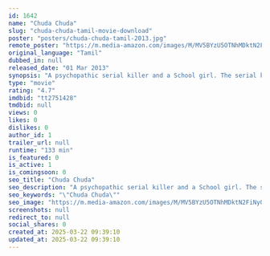 ```yaml
---
id: 1642
name: "Chuda Chuda"
slug: "chuda-chuda-tamil-movie-download"
poster: "posters/chuda-chuda-tamil-2013.jpg"
remote_poster: "https://m.media-amazon.com/images/M/MV5BYzU5OTNhMDktN2FiNy00NTc1LTg1MDgtZWNiMjhhZjAwNDYxXkEyXkFqcGdeQXVyMjA4OTI5NDQ@._V1_SX300.jpg"
original_language: "Tamil"
dubbed_in: null
released_date: "01 Mar 2013"
synopsis: "A psychopathic serial killer and a School girl. The serial killer gets the taste of his own medicine, when he tries to sexually assault and kill the school girl."
type: "movie"
rating: "4.7"
imdbid: "tt2751428"
tmdbid: null
views: 0
likes: 0
dislikes: 0
author_id: 1
trailer_url: null
runtime: "133 min"
is_featured: 0
is_active: 1
is_comingsoon: 0
seo_title: "Chuda Chuda"
seo_description: "A psychopathic serial killer and a School girl. The serial killer gets the taste of his own medicine, when he tries to sexually assault and kill the school girl."
seo_keywords: "\"Chuda Chuda\""
seo_image: "https://m.media-amazon.com/images/M/MV5BYzU5OTNhMDktN2FiNy00NTc1LTg1MDgtZWNiMjhhZjAwNDYxXkEyXkFqcGdeQXVyMjA4OTI5NDQ@._V1_SX300.jpg"
screenshots: null
redirect_to: null
social_shares: 0
created_at: 2025-03-22 09:39:10
updated_at: 2025-03-22 09:39:10
---
```


